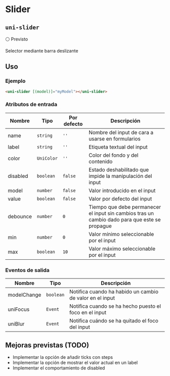 Slider
===================
`uni-slider`
---
:white_circle: Previsto

Selector mediante barra deslizante

## Uso

### Ejemplo

```html
<uni-slider [(model)]="myModel"></uni-slider>
```

### Atributos de entrada

| Nombre   | Tipo        | Por defecto | Descripción 
| -------- | ----------- | ----------- | -----------
| name     | `string`    | `''`        | Nombre del input de cara a usarse en formularios
| label    | `string`    | `''`        | Etiqueta textual del input
| color    | `UniColor`  | `''`        | Color del fondo y del contenido
| disabled | `boolean`   | `false`     | Estado deshabilitado que impide la manipulación del input
| model | `number`    | `false`     | Valor introducido en el input
| value    | `boolean`   | `false`     | Valor por defecto del input
| debounce | `number`    | `0`         | Tiempo que debe permanecer el input sin cambios tras un cambio dado para que este se propague
| min      | `number`    | `0`         | Valor mínimo seleccionable por el input
| max      | `boolean`   | `10`        | Valor máximo seleccionable por el input

### Eventos de salida

| Nombre          | Tipo      | Descripción
| --------------- | --------- | -----------
| modelChange  | `boolean` | Notifica cuando ha habido un cambio de valor en el input
| uniFocus        | `Event`   | Notifica cuando se ha hecho puesto el foco en el input
| uniBlur         | `Event`   | Notifica cuándo se ha quitado el foco del input

## Mejoras previstas (TODO)

- Implementar la opción de añadir ticks con steps
- Implementar la opción de mostrar el valor actual en un label
- Implementar el comportamiento de disabled
